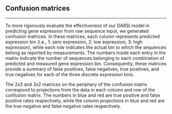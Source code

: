 ## Confusion matrices 
---- 

To more rigorously evaluate the effectiveness of our DARSI model in predicting gene expression from raw sequence input, we generated confusion matrices. In these matrices, each column represents predicted expression bin (i.e., 1: zero expression, 2: low expression, 3: high expression), while each row indicates the actual bin to which the sequences belong as reported by measurements. The numbers inside each entry in the matrix indicate the number of sequences belonging to each combination of predicted and measured gene expression bin. Consequently, these matrices provide a summary of false positives, false negatives, true positives, and true negatives for each of the three discrete expression bins.

The 2x3 and 3x2 matrices on the periphery of the confusion matrix correspond to projections from the data in each column and row of the confusion matrix. The numbers in blue and red are true positive and false positive rates respectively, while the column projections in blue and red are the true negative and false negative rates respectively. 
